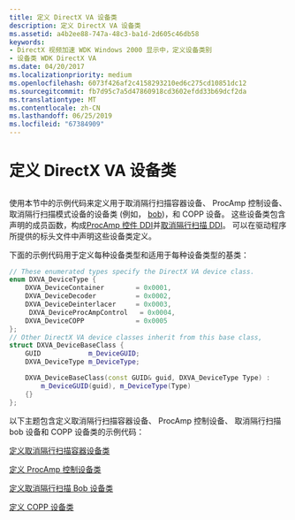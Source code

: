 ```yaml
---
title: 定义 DirectX VA 设备类
description: 定义 DirectX VA 设备类
ms.assetid: a4b2ee88-747a-48c3-ba1d-2d605c46db58
keywords:
- DirectX 视频加速 WDK Windows 2000 显示中，定义设备类别
- 设备类 WDK DirectX VA
ms.date: 04/20/2017
ms.localizationpriority: medium
ms.openlocfilehash: 6073f426af2c4158293210ed6c275cd10851dc12
ms.sourcegitcommit: fb7d95c7a5d47860918cd3602efdd33b69dcf2da
ms.translationtype: MT
ms.contentlocale: zh-CN
ms.lasthandoff: 06/25/2019
ms.locfileid: "67384909"
---
```

# <a name="defining-directx-va-device-classes"></a>定义 DirectX VA 设备类


## <span id="ddk_defining_directx_va_device_classes_gg"></span><span id="DDK_DEFINING_DIRECTX_VA_DEVICE_CLASSES_GG"></span>


使用本节中的示例代码来定义用于取消隔行扫描容器设备、 ProcAmp 控制设备、 取消隔行扫描模式设备的设备类 (例如， [bob](bob-deinterlacing.md))，和 COPP 设备。 这些设备类包含声明的成员函数，构成[ProcAmp 控件 DDI](https://docs.microsoft.com/windows-hardware/drivers/display/procamp-control-ddi)并[取消隔行扫描 DDI](https://docs.microsoft.com/windows-hardware/drivers/display/deinterlace-ddi)。 可以在驱动程序所提供的标头文件中声明这些设备类定义。

下面的示例代码用于定义每种设备类型和适用于每种设备类型的基类：

```cpp
// These enumerated types specify the DirectX VA device class.
enum DXVA_DeviceType {
    DXVA_DeviceContainer        = 0x0001,
    DXVA_DeviceDecoder          = 0x0002,
    DXVA_DeviceDeinterlacer     = 0x0003,
     DXVA_DeviceProcAmpControl   = 0x0004,
    DXVA_DeviceCOPP             = 0x0005
};
// Other DirectX VA device classes inherit from this base class, 
struct DXVA_DeviceBaseClass {
    GUID            m_DeviceGUID;
    DXVA_DeviceType m_DeviceType;

    DXVA_DeviceBaseClass(const GUID& guid, DXVA_DeviceType Type) :
        m_DeviceGUID(guid), m_DeviceType(Type)
    {}
};
```

以下主题包含定义取消隔行扫描容器设备、 ProcAmp 控制设备、 取消隔行扫描 bob 设备和 COPP 设备类的示例代码：

[定义取消隔行扫描容器设备类](defining-the-deinterlace-container-device-class.md)

[定义 ProcAmp 控制设备类](defining-the-procamp-control-device-class.md)

[定义取消隔行扫描 Bob 设备类](defining-the-deinterlace-bob-device-class.md)

[定义 COPP 设备类](defining-the-copp-device-class.md)

 

 





